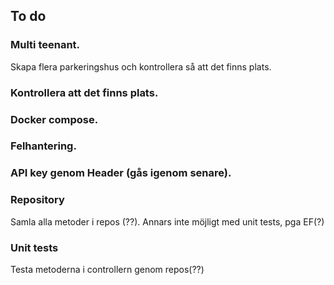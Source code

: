 ## To do



### Multi teenant.
Skapa flera parkeringshus och kontrollera så att det finns plats.

### Kontrollera att det finns plats.

### Docker compose.

### Felhantering.

### API key genom Header (gås igenom senare).

### Repository
Samla alla metoder i repos (??). Annars inte möjligt med unit tests, pga EF(?)

### Unit tests
Testa metoderna i controllern genom repos(??)
